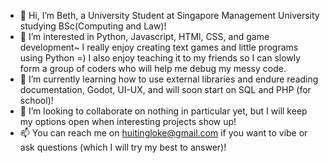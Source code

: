 - 👋 Hi, I’m Beth, a University Student at Singapore Management University studying BSc(Computing and Law)! 
- 👀 I’m interested in Python, Javascript, HTMl, CSS, and game development~ I really enjoy creating text games and little programs using Python =) I also enjoy teaching it to my friends so I can slowly form a group of coders who will help me debug my messy code.
- 🌱 I’m currently learning how to use external libraries and endure reading documentation, Godot, UI-UX, and will soon start on SQL and PHP (for school)!
- 💞️ I’m looking to collaborate on nothing in particular yet, but I will keep my options open when interesting projects show up!
- 📫 You can reach me on huitingloke@gmail.com if you want to vibe or ask questions (which I will try my best to answer)!

<!---
huitingloke/huitingloke is a ✨ special ✨ repository because its `README.md` (this file) appears on your GitHub profile.
You can click the Preview link to take a look at your changes.
--->
